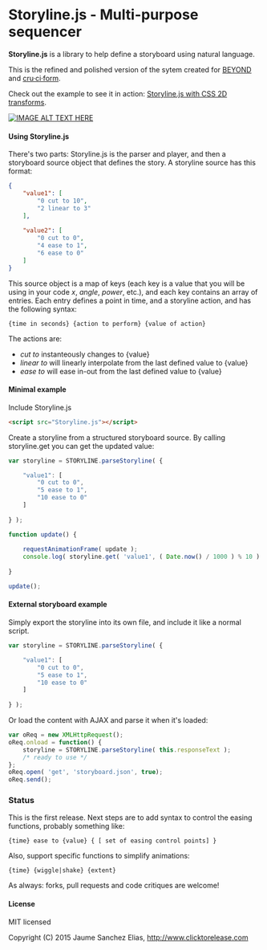 # Storyline.js - Multi-purpose sequencer

**Storyline.js** is a library to help define a storyboard using natural language.

This is the refined and polished version of the sytem created for [BEYOND](http://b-e-y-o-n-d.com/) and [cru·ci·form](http://www.clicktorelease.com/code/cruciform/).

Check out the example to see it in action: [Storyline.js with CSS 2D transforms](http://www.clicktorelease.com/tools/storylinejs/).

[![IMAGE ALT TEXT HERE](http://img.youtube.com/vi/mQVU3Lb0D-w/0.jpg)](http://www.youtube.com/watch?v=mQVU3Lb0D-w)

#### Using Storyline.js ####

There's two parts: Storyline.js is the parser and player, and then a storyboard source object that defines the story. A storyline source has this format:

```json
{
    "value1": [
        "0 cut to 10",
        "2 linear to 3"
    ],
    
    "value2": [
        "0 cut to 0",
        "4 ease to 1",
        "6 ease to 0"
    ]
}
```

This source object is a map of keys (each key is a value that you will be using in your code *x*, *angle*, *power*, etc.), and each key contains an array of entries. Each entry defines a point in time, and a storyline action, and has the following syntax:

```
{time in seconds} {action to perform} {value of action}
```

The actions are:

- *cut to* instanteously changes to {value}
- *linear to* will linearly interpolate from the last defined value to {value}
- *ease to* will ease in-out from the last defined value to {value}

#### Minimal example ####

Include Storyline.js

```html
<script src="Storyline.js"></script>
```

Create a storyline from a structured storyboard source. By calling storyline.get you can get the updated value:

```js
var storyline = STORYLINE.parseStoryline( {

    "value1": [
        "0 cut to 0",
        "5 ease to 1",
        "10 ease to 0"
    ]
    
} );

function update() {
    
    requestAnimationFrame( update );
    console.log( storyline.get( 'value1', ( Date.now() / 1000 ) % 10 ) );
    
}

update();
```

#### External storyboard example ####

Simply export the storyline into its own file, and include it like a normal script.

```js
var storyline = STORYLINE.parseStoryline( {

    "value1": [
        "0 cut to 0",
        "5 ease to 1",
        "10 ease to 0"
    ]
    
} );
```

Or load the content with AJAX and parse it when it's loaded:

```js
var oReq = new XMLHttpRequest();
oReq.onload = function() {
	storyline = STORYLINE.parseStoryline( this.responseText );
	/* ready to use */
};
oReq.open( 'get', 'storyboard.json', true);
oReq.send();
```

### Status ####

This is the first release. Next steps are to add syntax to control the easing functions, probably something like:

```
{time} ease to {value} { [ set of easing control points] }
```

Also, support specific functions to simplify animations:

```
{time} {wiggle|shake} {extent}
```

As always: forks, pull requests and code critiques are welcome!

#### License ####

MIT licensed

Copyright (C) 2015 Jaume Sanchez Elias, http://www.clicktorelease.com